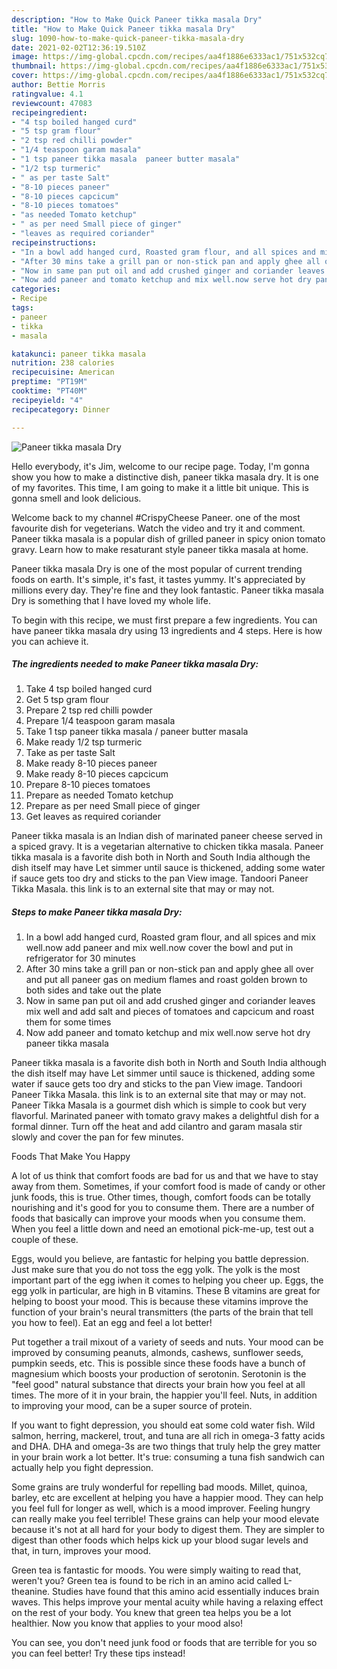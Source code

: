 ```yaml
---
description: "How to Make Quick Paneer tikka masala Dry"
title: "How to Make Quick Paneer tikka masala Dry"
slug: 1090-how-to-make-quick-paneer-tikka-masala-dry
date: 2021-02-02T12:36:19.510Z
image: https://img-global.cpcdn.com/recipes/aa4f1886e6333ac1/751x532cq70/paneer-tikka-masala-dry-recipe-main-photo.jpg
thumbnail: https://img-global.cpcdn.com/recipes/aa4f1886e6333ac1/751x532cq70/paneer-tikka-masala-dry-recipe-main-photo.jpg
cover: https://img-global.cpcdn.com/recipes/aa4f1886e6333ac1/751x532cq70/paneer-tikka-masala-dry-recipe-main-photo.jpg
author: Bettie Morris
ratingvalue: 4.1
reviewcount: 47083
recipeingredient:
- "4 tsp boiled hanged curd"
- "5 tsp gram flour"
- "2 tsp red chilli powder"
- "1/4 teaspoon garam masala"
- "1 tsp paneer tikka masala  paneer butter masala"
- "1/2 tsp turmeric"
- " as per taste Salt"
- "8-10 pieces paneer"
- "8-10 pieces capcicum"
- "8-10 pieces tomatoes"
- "as needed Tomato ketchup"
- " as per need Small piece of ginger"
- "leaves as required coriander"
recipeinstructions:
- "In a bowl add hanged curd, Roasted gram flour, and all spices and mix well.now add paneer and mix well.now cover the bowl and put in refrigerator for 30 minutes"
- "After 30 mins take a grill pan or non-stick pan and apply ghee all over and put all paneer gas on medium flames and roast golden brown to both sides and take out the plate"
- "Now in same pan put oil and add crushed ginger and coriander leaves mix well and add salt and pieces of tomatoes and capcicum and roast them for some times"
- "Now add paneer and tomato ketchup and mix well.now serve hot dry paneer tikka masala"
categories:
- Recipe
tags:
- paneer
- tikka
- masala

katakunci: paneer tikka masala 
nutrition: 238 calories
recipecuisine: American
preptime: "PT19M"
cooktime: "PT40M"
recipeyield: "4"
recipecategory: Dinner

---
```



![Paneer tikka masala Dry](https://img-global.cpcdn.com/recipes/aa4f1886e6333ac1/751x532cq70/paneer-tikka-masala-dry-recipe-main-photo.jpg)

Hello everybody, it's Jim, welcome to our recipe page. Today, I'm gonna show you how to make a distinctive dish, paneer tikka masala dry. It is one of my favorites. This time, I am going to make it a little bit unique. This is gonna smell and look delicious.

Welcome back to my channel #CrispyCheese Paneer. one of the most favourite dish for vegeterians. Watch the video and try it and comment. Paneer tikka masala is a popular dish of grilled paneer in spicy onion tomato gravy. Learn how to make resaturant style paneer tikka masala at home.

Paneer tikka masala Dry is one of the most popular of current trending foods on earth. It's simple, it's fast, it tastes yummy. It's appreciated by millions every day. They're fine and they look fantastic. Paneer tikka masala Dry is something that I have loved my whole life.


To begin with this recipe, we must first prepare a few ingredients. You can have paneer tikka masala dry using 13 ingredients and 4 steps. Here is how you can achieve it.

<!--inarticleads1-->

##### The ingredients needed to make Paneer tikka masala Dry:

1. Take 4 tsp boiled hanged curd
1. Get 5 tsp gram flour
1. Prepare 2 tsp red chilli powder
1. Prepare 1/4 teaspoon garam masala
1. Take 1 tsp paneer tikka masala / paneer butter masala
1. Make ready 1/2 tsp turmeric
1. Take  as per taste Salt
1. Make ready 8-10 pieces paneer
1. Make ready 8-10 pieces capcicum
1. Prepare 8-10 pieces tomatoes
1. Prepare as needed Tomato ketchup
1. Prepare  as per need Small piece of ginger
1. Get leaves as required coriander


Paneer tikka masala is an Indian dish of marinated paneer cheese served in a spiced gravy. It is a vegetarian alternative to chicken tikka masala. Paneer tikka masala is a favorite dish both in North and South India although the dish itself may have Let simmer until sauce is thickened, adding some water if sauce gets too dry and sticks to the pan View image. Tandoori Paneer Tikka Masala. this link is to an external site that may or may not. 

<!--inarticleads2-->

##### Steps to make Paneer tikka masala Dry:

1. In a bowl add hanged curd, Roasted gram flour, and all spices and mix well.now add paneer and mix well.now cover the bowl and put in refrigerator for 30 minutes
1. After 30 mins take a grill pan or non-stick pan and apply ghee all over and put all paneer gas on medium flames and roast golden brown to both sides and take out the plate
1. Now in same pan put oil and add crushed ginger and coriander leaves mix well and add salt and pieces of tomatoes and capcicum and roast them for some times
1. Now add paneer and tomato ketchup and mix well.now serve hot dry paneer tikka masala


Paneer tikka masala is a favorite dish both in North and South India although the dish itself may have Let simmer until sauce is thickened, adding some water if sauce gets too dry and sticks to the pan View image. Tandoori Paneer Tikka Masala. this link is to an external site that may or may not. Paneer Tikka Masala is a gourmet dish which is simple to cook but very flavorful. Marinated paneer with tomato gravy makes a delightful dish for a formal dinner. Turn off the heat and add cilantro and garam masala stir slowly and cover the pan for few minutes. 

Foods That Make You Happy


A lot of us think that comfort foods are bad for us and that we have to stay away from them. Sometimes, if your comfort food is made of candy or other junk foods, this is true. Other times, though, comfort foods can be totally nourishing and it's good for you to consume them. There are a number of foods that basically can improve your moods when you consume them. When you feel a little down and need an emotional pick-me-up, test out a couple of these.

Eggs, would you believe, are fantastic for helping you battle depression. Just make sure that you do not toss the egg yolk. The yolk is the most important part of the egg iwhen it comes to helping you cheer up. Eggs, the egg yolk in particular, are high in B vitamins. These B vitamins are great for helping to boost your mood. This is because these vitamins improve the function of your brain's neural transmitters (the parts of the brain that tell you how to feel). Eat an egg and feel a lot better!

Put together a trail mixout of a variety of seeds and nuts. Your mood can be improved by consuming peanuts, almonds, cashews, sunflower seeds, pumpkin seeds, etc. This is possible since these foods have a bunch of magnesium which boosts your production of serotonin. Serotonin is the "feel good" natural substance that directs your brain how you feel at all times. The more of it in your brain, the happier you'll feel. Nuts, in addition to improving your mood, can be a super source of protein.

If you want to fight depression, you should eat some cold water fish. Wild salmon, herring, mackerel, trout, and tuna are all rich in omega-3 fatty acids and DHA. DHA and omega-3s are two things that truly help the grey matter in your brain work a lot better. It's true: consuming a tuna fish sandwich can actually help you fight depression. 

Some grains are truly wonderful for repelling bad moods. Millet, quinoa, barley, etc are excellent at helping you have a happier mood. They can help you feel full for longer as well, which is a mood improver. Feeling hungry can really make you feel terrible! These grains can help your mood elevate because it's not at all hard for your body to digest them. They are simpler to digest than other foods which helps kick up your blood sugar levels and that, in turn, improves your mood.

Green tea is fantastic for moods. You were simply waiting to read that, weren't you? Green tea is found to be rich in an amino acid called L-theanine. Studies have found that this amino acid essentially induces brain waves. This helps improve your mental acuity while having a relaxing effect on the rest of your body. You knew that green tea helps you be a lot healthier. Now you know that applies to your mood also!

You can see, you don't need junk food or foods that are terrible for you so you can feel better! Try  these tips  instead!

